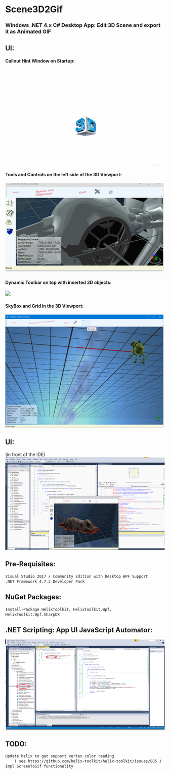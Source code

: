 # Scene3D2Gif
### Windows .NET 4.x C# Desktop App: Edit 3D Scene and export it as Animated GIF

## UI:
#### Callout Hint Window on Startup:
<img src="https://raw.githubusercontent.com/privet56/Scene3D2Gif/master/scene3d2gif_ui_withCalloutWindowHint.gif" width="500">

#### Tools and Controls on the left side of the 3D Viewport:
<img src="https://raw.githubusercontent.com/privet56/Scene3D2Gif/master/scene3d2gif_ui_withToolsAni.gif" width="500">

#### Dynamic Toolbar on top with inserted 3D objects:
<img src="https://raw.githubusercontent.com/privet56/Scene3D2Gif/master/scene3d2gif.gif" width="500">

#### SkyBox and Grid in the 3D Viewport:
<img src="https://raw.githubusercontent.com/privet56/Scene3D2Gif/master/Scene3D2Gif.v.0.0.3.png" width="500">

## UI:
(in front of the IDE)
<img src="https://raw.githubusercontent.com/privet56/Scene3D2Gif/master/scene3d2gif_ui_withTools.gif" >

## Pre-Requisites:
	Visual Studio 2017 / Community Edition with Desktop WPF Support
	.NET Framework 4.7.2 Developer Pack

## NuGet Packages:
	Install-Package HelixToolkit, HelixToolkit.Wpf, HelixToolkit.Wpf.SharpDX
	
## .NET Scripting: App UI JavaScript Automator:
![uiauto](https://raw.githubusercontent.com/privet56/Scene3D2Gif/master/Scene3D2Gif_app_js_automator.png)

## TODO:
	Update helix to get support vertex color reading
		( see https://github.com/helix-toolkit/helix-toolkit/issues/885 )
	Impl ScreenToGif functionality

